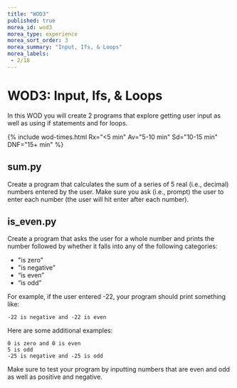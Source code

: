 ```yaml
---
title: "WOD3"
published: true
morea_id: wod3
morea_type: experience
morea_sort_order: 3
morea_summary: "Input, Ifs, & Loops"
morea_labels:
 - 2/18
---
```

# WOD3: Input, Ifs, & Loops

In this WOD you will create 2 programs that explore getting user input as well as using if statements and for loops.

{% include wod-times.html Rx="<5 min" Av="5-10 min" Sd="10-15 min" DNF="15+ min" %}

## sum.py

Create a program that calculates the sum of a series of 5 real (i.e., decimal) numbers entered by the user. Make sure you ask (i.e., prompt) the user to enter each number (the user will hit enter after each number).

## is_even.py

Create a program that asks the user for a whole number and prints the number followed by whether it falls into any of the following categories:

 * "is zero"
 * "is negative"
 * “is even”
 * “is odd”

For example, if the user entered -22, your program should print something like:

    -22 is negative and -22 is even

Here are some additional examples:

    0 is zero and 0 is even
    5 is odd
    -25 is negative and -25 is odd

Make sure to test your program by inputting numbers that are even and odd as well as positive and negative.


